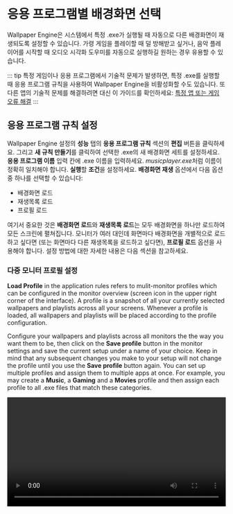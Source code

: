 # 응용 프로그램별 배경화면 선택

Wallpaper Engine은 시스템에서 특정 .exe가 실행될 때 자동으로 다른 배경화면이 재생되도록 설정할 수 있습니다. 가령 게임을 플레이할 때 덜 방해받고 싶거나, 음악 플레이어를 시작할 때 오디오 시각화 도우미를 자동으로 실행하길 원하는 경우 유용할 수 있습니다.

::: tip
특정 게임이나 응용 프로그램에서 기술적 문제가 발생하면, 특정 .exe를 실행할 때 응용 프로그램 규칙을 사용하여 Wallpaper Engine을 비활성화할 수도 있습니다. 또 다른 앱의 기술적 문제를 해결하려면 대신 이 가이드를 확인하세요: [특정 앱 또는 게임 오류 해결](/functionality/applicationrules.html)
:::

## 응용 프로그램 규칙 설정

Wallpaper Engine 설정의 **성능** 탭의 **응용 프로그램 규칙** 섹션의 **편집** 버튼을 클릭하세요. 그리고 **새 규칙 만들기**를 클릭하여 선택한 .exe의 새 배경화면 세트를 설정하세요. **응용 프로그램 이름** 입력 칸에 .exe 이름을 입력하세요. *musicplayer.exe*처럼 이름이 정확히 일치해야 합니다. **실행**할 **조건**을 설정하세요. **배경화면 재생** 옵션에서 다음 옵션 중 하나를 선택할 수 있습니다:

* 배경화면 로드
* 재생목록 로드
* 프로필 로드

여기서 중요한 것은 **배경화면 로드**와 **재생목록 로드**는 모두 배경화면을 하나만 로드하여 모든 스크린에 펼쳐집니다. 모니터가 여러 대인데 화면마다 배경화면을 개별적으로 로드하고 싶다면 (또는 화면마다 다른 재생목록을 로드하고 싶다면), **프로필 로드** 옵션을 사용해야 합니다. 설정 방법에 대한 자세한 내용은 다음 섹션을 참고하세요.

### 다중 모니터 프로필 설정

**Load Profile** in the application rules refers to mulit-monitor profiles which can be configured in the monitor overview (screen icon in the upper right corner of the interface). A profile is a snapshot of all your currently selected wallpapers and playlists across all your screens. Whenever a profile is loaded, all wallpapers and playlists will be placed according to the profile configuration.

Configure your wallpapers and playlists across all monitors the the way you want them to be, then click on the **Save profile** button in the monitor settings and save the current setup under a name of your choice. Keep in mind that any subsequent changes you make to your setup will not change the profile until you use the **Save profile** button again. You can set up multiple profiles and assign them to multiple apps at once. For example, you may create a **Music**, a **Gaming** and a **Movies** profile and then assign each profile to all .exe files that match these categories.

<video width="100%" controls autplay loop>
  <source src="/videos/apprules.mp4" type="video/mp4">
  Your browser does not support the video tag.
</video>
